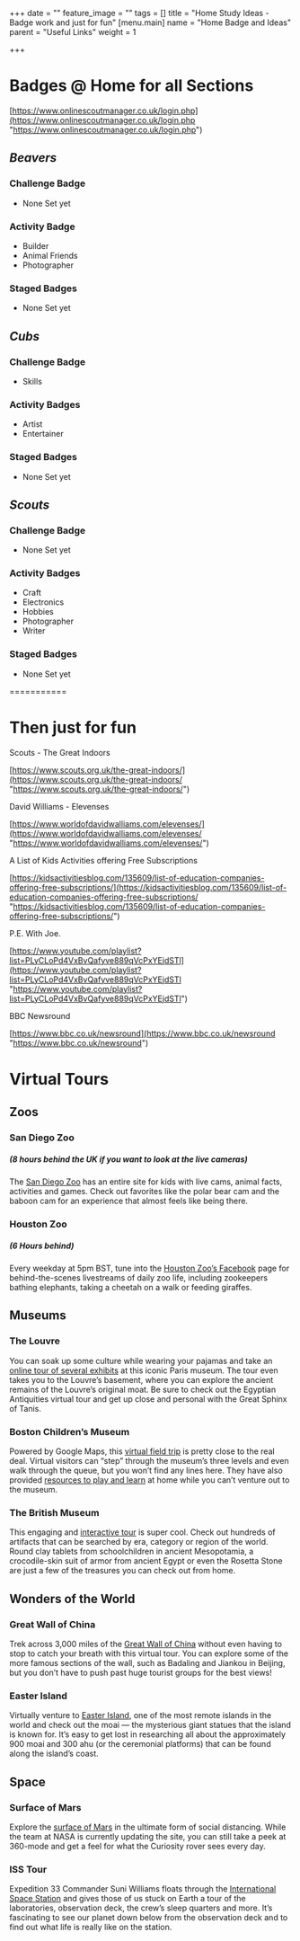 +++
date = ""
feature_image = ""
tags = []
title = "Home Study Ideas - Badge work and just for fun"
[menu.main]
name = "Home Badge and Ideas"
parent = "Useful Links"
weight = 1

+++
# Badges @ Home for all Sections

[https://www.onlinescoutmanager.co.uk/login.php](https://www.onlinescoutmanager.co.uk/login.php "https://www.onlinescoutmanager.co.uk/login.php")

## **_Beavers_**

### **Challenge Badge**

* None Set yet

### **Activity Badge**

* Builder
* Animal Friends
* Photographer

### **Staged Badges**

* None Set yet

## **_Cubs_** 

### **Challenge Badge**

* Skills

### **Activity Badges**

* Artist
* Entertainer

### **Staged Badges**

* None Set yet

## **_Scouts_**

### **Challenge Badge**

* None Set yet

### **Activity Badges**

* Craft
* Electronics
* Hobbies
* Photographer
* Writer

### **Staged Badges**

* None Set yet

===========

# Then just for fun

Scouts - The Great Indoors

[https://www.scouts.org.uk/the-great-indoors/](https://www.scouts.org.uk/the-great-indoors/ "https://www.scouts.org.uk/the-great-indoors/")

David Williams - Elevenses

[https://www.worldofdavidwalliams.com/elevenses/](https://www.worldofdavidwalliams.com/elevenses/ "https://www.worldofdavidwalliams.com/elevenses/")

A List of Kids Activities offering Free Subscriptions

[https://kidsactivitiesblog.com/135609/list-of-education-companies-offering-free-subscriptions/](https://kidsactivitiesblog.com/135609/list-of-education-companies-offering-free-subscriptions/ "https://kidsactivitiesblog.com/135609/list-of-education-companies-offering-free-subscriptions/")

P.E. With Joe.

[https://www.youtube.com/playlist?list=PLyCLoPd4VxBvQafyve889qVcPxYEjdSTl](https://www.youtube.com/playlist?list=PLyCLoPd4VxBvQafyve889qVcPxYEjdSTl "https://www.youtube.com/playlist?list=PLyCLoPd4VxBvQafyve889qVcPxYEjdSTl")

BBC Newsround

[https://www.bbc.co.uk/newsround](https://www.bbc.co.uk/newsround "https://www.bbc.co.uk/newsround")

# Virtual Tours

## **Zoos**

### **San Diego Zoo** 

##### (8 hours behind the UK if you want to look at the live cameras) 

The [San Diego Zoo](https://kids.sandiegozoo.org/) has an entire site for kids with live cams, animal facts, activities and games. Check out favorites like the polar bear cam and the baboon cam for an experience that almost feels like being there.  

### **Houston Zoo** 

##### **(6 Hours behind)**

Every weekday at 5pm BST, tune into the [Houston Zoo’s Facebook](https://www.facebook.com/houstonzoo/?mod=article_inline) page for behind-the-scenes livestreams of daily zoo life, including zookeepers bathing elephants, taking a cheetah on a walk or feeding giraffes.

## Museums

### **The Louvre**

You can soak up some culture while wearing your pajamas and take an [online tour of several exhibits](https://www.louvre.fr/en/visites-en-ligne?mod=article_inline) at this iconic Paris museum. The tour even takes you to the Louvre’s basement, where you can explore the ancient remains of the Louvre’s original moat. Be sure to check out the Egyptian Antiquities virtual tour and get up close and personal with the Great Sphinx of Tanis.

### **Boston Children’s Museum**

Powered by Google Maps, this [virtual field trip](https://www.bostonchildrensmuseum.org/museum-virtual-tour?mod=article_inline) is pretty close to the real deal. Virtual visitors can “step” through the museum’s three levels and even walk through the queue, but you won’t find any lines here. They have also provided [resources to play and learn](https://www.bostonchildrensmuseum.org/learning-resources?mod=article_inline) at home while you can’t venture out to the museum.

### **The British Museum**

This engaging and [interactive tour](https://britishmuseum.withgoogle.com/?mod=article_inline) is super cool. Check out hundreds of artifacts that can be searched by era, category or region of the world. Round clay tablets from schoolchildren in ancient Mesopotamia, a crocodile-skin suit of armor from ancient Egypt or even the Rosetta Stone are just a few of the treasures you can check out from home.

## **Wonders of the World**

### **Great Wall of China**

Trek across 3,000 miles of the [Great Wall of China](https://www.thechinaguide.com/destination/great-wall-of-china?mod=article_inline) without even having to stop to catch your breath with this virtual tour. You can explore some of the more famous sections of the wall, such as Badaling and Jiankou in Beijing, but you don’t have to push past huge tourist groups for the best views!

### **Easter Island**

Virtually venture to [Easter Island](https://artsandculture.google.com/story/4wXhfs-0ooroMQ?hl=en&mod=article_inline), one of the most remote islands in the world and check out the moai — the mysterious giant statues that the island is known for. It’s easy to get lost in researching all about the approximately 900 moai and 300 ahu (or the ceremonial platforms) that can be found along the island’s coast.

## Space

### **Surface of Mars**

Explore the [surface of Mars](https://accessmars.withgoogle.com/?mod=article_inline) in the ultimate form of social distancing. While the team at NASA is currently updating the site, you can still take a peek at 360-mode and get a feel for what the Curiosity rover sees every day.

### **ISS Tour**

  
Expedition 33 Commander Suni Williams floats through the [International Space Station](https://www.nasa.gov/mission_pages/station/main/suni_iss_tour.html?mod=article_inline) and gives those of us stuck on Earth a tour of the laboratories, observation deck, the crew’s sleep quarters and more. It’s fascinating to see our planet down below from the observation deck and to find out what life is really like on the station.